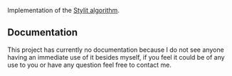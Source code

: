 Implementation of the [Stylit algorithm](http://stylit.org/).

## Documentation

This project has currently no documentation because I do not see anyone having an immediate use of it besides myself,
if you feel it could be of any use to you or have any question feel free to contact me.
